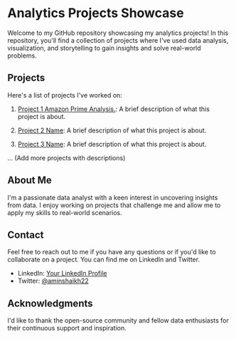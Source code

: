 # Analytics Projects Showcase

Welcome to my GitHub repository showcasing my analytics projects! In this repository, you'll find a collection of projects where I've used data analysis, visualization, and storytelling to gain insights and solve real-world problems.

## Projects

Here's a list of projects I've worked on:

1. [Project 1 Amazon Prime Analysis.](link-to-project1-folder): A brief description of what this project is about.

2. [Project 2 Name](link-to-project2-folder): A brief description of what this project is about.

3. [Project 3 Name](link-to-project3-folder): A brief description of what this project is about.

... (Add more projects with descriptions)

## About Me

I'm a passionate data analyst with a keen interest in uncovering insights from data. I enjoy working on projects that challenge me and allow me to apply my skills to real-world scenarios.

## Contact

Feel free to reach out to me if you have any questions or if you'd like to collaborate on a project. You can find me on LinkedIn and Twitter.

- LinkedIn: [Your LinkedIn Profile](https://www.linkedin.com/in/amin-shaikh22)
- Twitter: [@aminshaikh22](https://twitter.com/aminshaikh22)

## Acknowledgments

I'd like to thank the open-source community and fellow data enthusiasts for their continuous support and inspiration.

